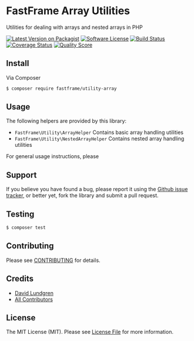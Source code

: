 # FastFrame Array Utilities

Utilities for dealing with arrays and nested arrays in PHP

[![Latest Version on Packagist](https://img.shields.io/packagist/v/fastframe/utility-array.svg?style=flat-square)](https://packagist.org/packages/fastframe/utility-array)
[![Software License](https://img.shields.io/badge/license-MIT-brightgreen.svg?style=flat-square)](LICENSE.md)
[![Build Status](https://img.shields.io/travis/fastframe/utility-array/master.svg?style=flat-square)](https://travis-ci.org/fastframe/utility-array)
[![Coverage Status](https://img.shields.io/scrutinizer/coverage/g/fastframe/utility-array.svg?style=flat-square)](https://scrutinizer-ci.com/g/fastframe/utility-array/code-structure)
[![Quality Score](https://img.shields.io/scrutinizer/g/fastframe/utility-array.svg?style=flat-square)](https://scrutinizer-ci.com/g/fastframe/utility-array)

## Install

Via Composer
```sh
$ composer require fastframe/utility-array
```

## Usage

The following helpers are provided by this library:

  * `FastFrame\Utility\ArrayHelper` Contains basic array handling utilities
  * `FastFrame\Utility\NestedArrayHelper` Contains nested array handling utilities

For general usage instructions, please 

## Support

If you believe you have found a bug, please report it using the [Github issue tracker](https://github.com/fastframe/utility-array/issues),
or better yet, fork the library and submit a pull request.

## Testing

```sh
$ composer test
```

## Contributing

Please see [CONTRIBUTING](CONTRIBUTING.md) for details.

## Credits

- [David Lundgren](https://github.com/dlundgren)
- [All Contributors](../../contributors)

## License
The MIT License (MIT). Please see [License File](LICENSE.md) for more information.